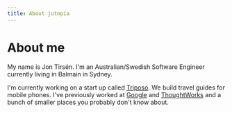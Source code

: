 ```yaml
---
title: About jutopia
---
```


# About me

My name is Jon Tirs&eacute;n. I'm an Australian/Swedish Software Engineer currently living in Balmain in Sydney.

I'm currently working on a start up called [Triposo](http://triposo.com). We build travel guides for mobile phones. I've previously worked at [Google](http://www.google.com) and [ThoughtWorks](http://www.thoughtworks.com) and a bunch of smaller places you probably don't know about.
